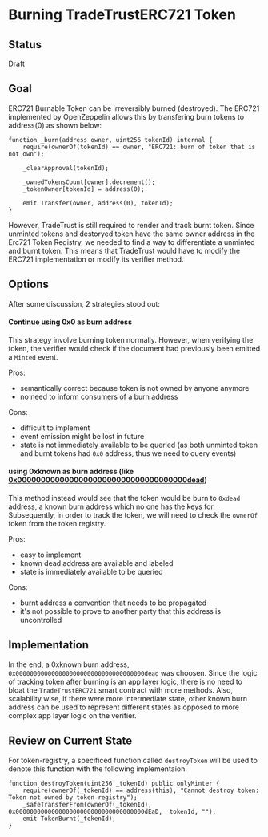 # Burning TradeTrustERC721 Token

## Status

Draft

## Goal

ERC721 Burnable Token can be irreversibly burned (destroyed). The ERC721 implemented by OpenZeppelin allows this by transfering burn tokens to address(0) as shown below:

```sol
function _burn(address owner, uint256 tokenId) internal {
    require(ownerOf(tokenId) == owner, "ERC721: burn of token that is not own");

    _clearApproval(tokenId);

    _ownedTokensCount[owner].decrement();
    _tokenOwner[tokenId] = address(0);

    emit Transfer(owner, address(0), tokenId);
}
```

However, TradeTrust is still required to render and track burnt token. Since unminted tokens and destoryed token have the same owner address in the Erc721 Token Registry, we needed to find a way to differentiate a unminted and burnt token. This means that TradeTrust would have to modify the ERC721 implementation or modify its verifier method.

## Options

After some discussion, 2 strategies stood out:

#### Continue using 0x0 as burn address

This strategy involve burning token normally. However, when verifying the token, the verifier would check if the document had previously been emitted a `Minted` event.

Pros:

- semantically correct because token is not owned by anyone anymore
- no need to inform consumers of a burn address

Cons:

- difficult to implement
- event emission might be lost in future
- state is not immediately available to be queried (as both unminted token and burnt tokens had `0x0` address, thus we need to query events)

#### using 0xknown as burn address (like [0x000000000000000000000000000000000000dead](https://etherscan.io/address/0x000000000000000000000000000000000000dead))

This method instead would see that the token would be burn to `0xdead` address, a known burn address which no one has the keys for. Subsequently, in order to track the token, we will need to check the `ownerOf` token from the token registry.

Pros:

- easy to implement
- known dead address are available and labeled
- state is immediately available to be queried

Cons:

- burnt address a convention that needs to be propagated
- it's not possible to prove to another party that this address is uncontrolled

## Implementation

In the end, a 0xknown burn address, `0x000000000000000000000000000000000000dead` was choosen. Since the logic of tracking token after burning is an app layer logic, there is no need to bloat the `TradeTrustERC721` smart contract with more methods. Also, scalability wise, if there were more intermediate state, other known burn address can be used to represent different states as opposed to more complex app layer logic on the verifier.

## Review on Current State

For token-registry, a specificed function called `destroyToken` will be used to denote this function with the following implementaion.

```sol
function destroyToken(uint256 _tokenId) public onlyMinter {
    require(ownerOf(_tokenId) == address(this), "Cannot destroy token: Token not owned by token registry");
    _safeTransferFrom(ownerOf(_tokenId), 0x000000000000000000000000000000000000dEaD, _tokenId, "");
    emit TokenBurnt(_tokenId);
}
```
